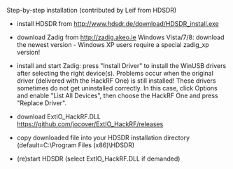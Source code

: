 Step-by-step installation (contributed by Leif from HDSDR)

* install HDSDR from http://www.hdsdr.de/download/HDSDR_install.exe

* download Zadig from http://zadig.akeo.ie
  Windows Vista/7/8: download the newest version - Windows XP users require a special zadig_xp version!

* install and start Zadig: press "Install Driver" to install the WinUSB drivers after selecting the right device(s).
Problems occur when the original driver (delivered with the HackRF One) is still installed!
These drivers sometimes do not get uninstalled correctly.
In this case, click Options and enable "List All Devices", then choose the HackRF One and press "Replace Driver".

* download ExtIO_HackRF.DLL https://github.com/jocover/ExtIO_HackRF/releases

* copy downloaded file into your HDSDR installation directory (default=C:\Program Files (x86)\HDSDR)

* (re)start HDSDR (select ExtIO_HackRF.DLL if demanded)
